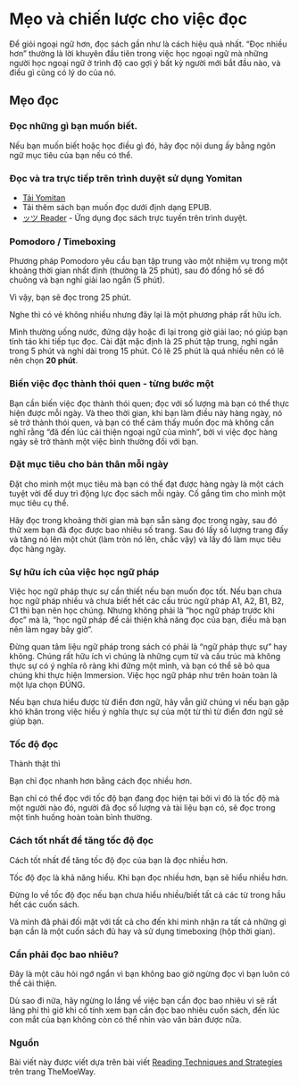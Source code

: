 # Mẹo và chiến lược cho việc đọc

Để giỏi ngoại ngữ hơn, đọc sách gần như là cách hiệu quả nhất. “Đọc nhiều hơn” thường là lời khuyên đầu tiên trong việc học ngoại ngữ mà những người học ngoại ngữ ở trình độ cao gợi ý bất kỳ người mới bắt đầu nào, và điều gì cũng có lý do của nó.
  
## Mẹo đọc

### Đọc những gì bạn muốn biết.

Nếu bạn muốn biết hoặc học điều gì đó, hãy đọc nội dung ấy bằng ngôn ngữ mục tiêu của bạn nếu có thể.


### Đọc và tra trực tiếp trên trình duyệt sử dụng Yomitan

- [Tải Yomitan](https://daihocmo.github.io/tieng-anh/yomitan/)
- Tải thêm sách bạn muốn đọc dưới định dạng EPUB.
- [ッツ Reader](https://reader.ttsu.app/manage) - Ứng dụng đọc sách trực tuyến trên trình duyệt.  

### Pomodoro / Timeboxing  

Phương pháp Pomodoro yêu cầu bạn tập trung vào một nhiệm vụ trong một khoảng thời gian nhất định (thường là 25 phút), sau đó đồng hồ sẽ đổ chuông và bạn nghỉ giải lao ngắn (5 phút).

Vì vậy, bạn sẽ đọc trong 25 phút.

Nghe thì có vẻ không nhiều nhưng đây lại là một phương pháp rất hữu ích.

Mình thường uống nước, đứng dậy hoặc đi lại trong giờ giải lao; nó giúp bạn tỉnh táo khi tiếp tục đọc. Cài đặt mặc định là 25 phút tập trung, nghỉ ngắn trong 5 phút và nghỉ dài trong 15 phút. Có lẽ 25 phút là quá nhiều nên có lẽ nên chọn **20 phút**.

### Biến việc đọc thành thói quen - từng bước một

Bạn cần biến việc đọc thành thói quen; đọc với số lượng mà bạn có thể thực hiện được mỗi ngày. Và theo thời gian, khi bạn làm điều này hàng ngày, nó sẽ trở thành thói quen, và bạn có thể cảm thấy muốn đọc mà không cần nghĩ rằng “đã đến lúc cải thiện ngoại ngữ của mình”, bởi vì việc đọc hàng ngày sẽ trở thành một việc bình thường đối với bạn.

### Đặt mục tiêu cho bản thân mỗi ngày

Đặt cho mình một mục tiêu mà bạn có thể đạt được hàng ngày là một cách tuyệt vời để duy trì động lực đọc sách mỗi ngày. Cố gắng tìm cho mình một mục tiêu cụ thể.

Hãy đọc trong khoảng thời gian mà bạn sẵn sàng đọc trong ngày, sau đó thử xem bạn đã đọc được bao nhiêu số trang. Sau đó lấy số lượng trang đấy và tăng nó lên một chút (làm tròn nó lên, chắc vậy) và lấy đó làm mục tiêu đọc hàng ngày.

### Sự hữu ích của việc học ngữ pháp

Việc học ngữ pháp thực sự cần thiết nếu bạn muốn đọc tốt. Nếu bạn chưa học ngữ pháp nhiều và chưa biết hết các cấu trúc ngữ pháp A1, A2, B1, B2, C1 thì bạn nên học chúng. Nhưng không phải là “học ngữ pháp trước khi đọc” mà là, “học ngữ pháp để cải thiện khả năng đọc của bạn, điều mà bạn nên làm ngay bây giờ”.

Đừng quan tâm liệu ngữ pháp trong sách có phải là “ngữ pháp thực sự” hay không. Chúng rất hữu ích vì chúng là những cụm từ và cấu trúc mà không thực sự có ý nghĩa rõ ràng khi đứng một mình, và bạn có thể sẽ bỏ qua chúng khi thực hiện Immersion. Việc học ngữ pháp như trên hoàn toàn là một lựa chọn ĐÚNG.

Nếu bạn chưa hiểu được từ điển đơn ngữ, hãy vẫn giữ chúng vì nếu bạn gặp khó khăn trong việc hiểu ý nghĩa thực sự của một từ thì từ điển đơn ngữ sẽ giúp bạn.

### Tốc độ đọc

Thành thật thì

Bạn chỉ đọc nhanh hơn bằng cách đọc nhiều hơn.

Bạn chỉ có thể đọc với tốc độ bạn đang đọc hiện tại bởi vì đó là tốc độ mà một người nào đó, người đã đọc số lượng và tài liệu bạn có, sẽ đọc trong một tình huống hoàn toàn bình thường.

### Cách tốt nhất để tăng tốc độ đọc

Cách tốt nhất để tăng tốc độ đọc của bạn là đọc nhiều hơn.

Tốc độ đọc là khả năng hiểu. Khi bạn đọc nhiều hơn, bạn sẽ hiểu nhiều hơn.

Đừng lo về tốc độ đọc nếu bạn chưa hiểu nhiều/biết tất cả các từ trong hầu hết các cuốn sách.

Và mình đã phải đối mặt với tất cả cho đến khi mình nhận ra tất cả những gì bạn cần là một cuốn sách đủ hay và sử dụng timeboxing (hộp thời gian).

### Cần phải đọc bao nhiêu?

Đây là một câu hỏi ngớ ngẩn vì bạn không bao giờ ngừng đọc vì bạn luôn có thể cải thiện.

Dù sao đi nữa, hãy ngừng lo lắng về việc bạn cần đọc bao nhiêu vì sẽ rất lãng phí thì giờ khi cố tính xem bạn cần đọc bao nhiêu cuốn sách, đến lúc con mắt của bạn không còn có thể nhìn vào văn bản được nữa.

### Nguồn

Bài viết này được viết dựa trên bài viết [Reading Techniques and Strategies](http://learnjapanese.moe/readingtips/) trên trang TheMoeWay.
